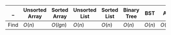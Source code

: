 _ | Unsorted Array | Sorted Array | Unsorted List | Sorted List | Binary Tree | BST | AVL
---- | --- | --- | --- | --- | --- | --- | ---
Find | $O(n)$ | $O(lgn)$ | $O(n)$ | $O(n)$ | $O(n)$ | $O(n)$ | $O(lgn)$



